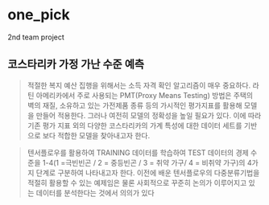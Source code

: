 # one_pick
2nd team project

## 코스타리카 가정 가난 수준 예측


> 적절한 복지 예산 집행을 위해서는 소득 자격 확인 알고리즘이 매우 중요하다. 라틴 아메리카에서 주로 사용되는 PMT(Proxy Means Testing) 방법은 주택의 벽의 재질, 소유하고 있는 가전제품 종류 등의 가시적인 평가지표를 활용해 모델을 만들어 적용한다. 그러나 여전히 모델의 정확성을 높일 필요가 있다. 이에 따라 기존 평가 지표 외의 다양한 코스타리카의 가계 특성에 대한 데이터 세트를 기반으로 보다 적합한 모델을 찾아내고자 한다.

> 텐서플로우를 활용하여 TRAINING 데이터를 학습하여 TEST 데이터의 경제 수준을 1-4(1 =극빈빈곤 / 2 = 중등빈곤 / 3 = 취약 가구/ 4 = 비취약 가구)의 4가지 단계로 구분하여 나타내고자 한다. 이전에 배운 텐서플로우의 다중분류기법을 적절히 활용할 수 있는 예제임은 물론 사회적으로 꾸준히 논의가 이루어지고 있는 데이터를 분석한다는 것에서 의의가 있다
